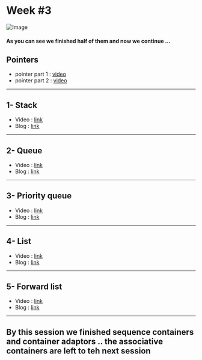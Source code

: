 # Week #3
    
   ![Image](../Images/InkedEmbeddedImage_LI.jpg)

#### As you can see we finished half of them and now we continue ...

## Pointers
   *   pointer part 1 : [video](https://youtu.be/f7I4cnJ5KJo)
   *   pointer part 2 : [video](https://youtu.be/ibSjFL607QA)

---

## 1- Stack 
 * Video : [link](https://www.youtube.com/watch?v=9r7IDtX5KS4)
 * Blog  : [link](https://www.geeksforgeeks.org/stack-in-cpp-stl/)
---
## 2- Queue
 * Video : [link](https://www.youtube.com/watch?v=iLJXB9Daeq8)
 * Blog  : [link](https://www.geeksforgeeks.org/queue-cpp-stl/)
---
## 3- Priority queue
 * Video : [link](https://www.youtube.com/watch?v=0zr0JqSw7ic)
 * Blog  : [link](https://www.geeksforgeeks.org/priority-queue-in-cpp-stl/)
---
## 4- List
 * Video : [link](https://www.youtube.com/watch?v=U2oXdm4PfeQ)
 * Blog  : [link](https://www.geeksforgeeks.org/list-cpp-stl/)
---
## 5- Forward list
 * Video : [link](https://www.youtube.com/watch?v=hp7BCTdEDFs)
 * Blog  : [link](https://www.geeksforgeeks.org/forward-list-c-set-1-introduction-important-functions/)
---

## By this session we finished sequence containers and container adaptors .. the associative containers are left to teh next session

